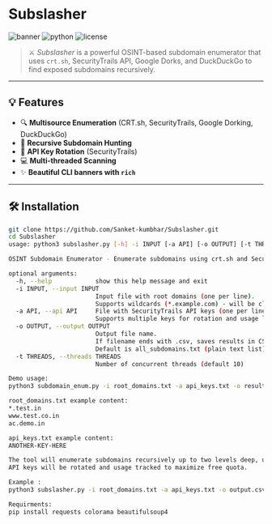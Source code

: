 # Subslasher

![banner](https://img.shields.io/badge/Subdomain-Enumerator-blueviolet?style=for-the-badge) ![python](https://img.shields.io/badge/Made%20with-Python-FFD43B?style=for-the-badge&logo=python) ![license](https://img.shields.io/badge/License-MIT-green?style=for-the-badge)

> ⚔️ *Subslasher* is a powerful OSINT-based subdomain enumerator that uses `crt.sh`, SecurityTrails API, Google Dorks, and DuckDuckGo to find exposed subdomains recursively.

---

## 💡 Features

- 🔍 **Multisource Enumeration** (CRT.sh, SecurityTrails, Google Dorking, DuckDuckGo)
- 🔁 **Recursive Subdomain Hunting**
- 🔑 **API Key Rotation** (SecurityTrails)
- 💻 **Multi-threaded Scanning**
- ✨ **Beautiful CLI banners with `rich`**

---

## 🛠 Installation

```bash
git clone https://github.com/Sanket-kumbhar/Subslasher.git
cd Subslasher
usage: python3 subslasher.py [-h] -i INPUT [-a API] [-o OUTPUT] [-t THREADS]

OSINT Subdomain Enumerator - Enumerate subdomains using crt.sh and SecurityTrails API

optional arguments:
  -h, --help            show this help message and exit
  -i INPUT, --input INPUT
                        Input file with root domains (one per line).
                        Supports wildcards (*.example.com) - will be cleaned automatically.
  -a API, --api API     File with SecurityTrails API keys (one per line).
                        Supports multiple keys for rotation and usage limits.
  -o OUTPUT, --output OUTPUT
                        Output file name.
                        If filename ends with .csv, saves results in CSV format with columns: Subdomain, Source.
                        Default is all_subdomains.txt (plain text list).
  -t THREADS, --threads THREADS
                        Number of concurrent threads (default 10)

Demo usage:
python3 subdomain_enum.py -i root_domains.txt -a api_keys.txt -o results.csv

root_domains.txt example content:
*.test.in
www.test.co.in
ac.demo.in

api_keys.txt example content:
ANOTHER-KEY-HERE

The tool will enumerate subdomains recursively up to two levels deep, using crt.sh and SecurityTrails.
API keys will be rotated and usage tracked to maximize free quota.

Example :
python3 subslasher.py -i root_domains.txt -a api_keys.txt -o output.csv -r 2 -t 10

Requirments: 
pip install requests colorama beautifulsoup4


